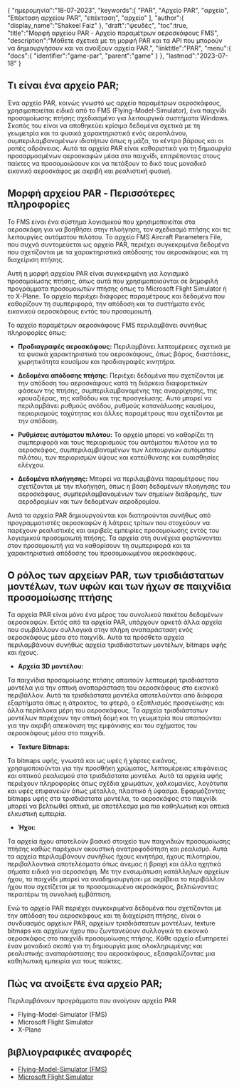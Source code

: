 {
"ημερομηνία":"18-07-2023",
   "keywords":[
"PAR",
"Αρχείο PAR",
"αρχείο",
"Επέκταση αρχείου PAR",
"επέκταση",
"αρχείο"
],
   "author":{
"display_name":"Shakeel Faiz"
},
"draft":"ψευδές",
"toc":true,
"title":"Μορφή αρχείου PAR - Αρχείο παραμέτρων αεροσκάφους FMS",
   "description":"Μάθετε σχετικά με τη μορφή PAR και τα API που μπορούν να δημιουργήσουν και να ανοίξουν αρχεία PAR.",
"linktitle":"PAR",
   "menu":{
      "docs":{
         "identifier":"game-par",
         "parent":"game"
}
},
"lastmod":"2023-07-18"
}

## Τι είναι ένα αρχείο PAR;

Ένα αρχείο PAR, κοινώς γνωστό ως αρχείο παραμέτρων αεροσκάφους, χρησιμοποιείται ειδικά από το FMS (Flying-Model-Simulator), ένα παιχνίδι προσομοίωσης πτήσης σχεδιασμένο για λειτουργικά συστήματα Windows. Σκοπός του είναι να αποθηκεύει κρίσιμα δεδομένα σχετικά με τη γεωμετρία και τα φυσικά χαρακτηριστικά ενός αεροπλάνου, συμπεριλαμβανομένων ιδιοτήτων όπως η μάζα, το κέντρο βάρους και οι ροπές αδράνειας. Αυτά τα αρχεία PAR είναι καθοριστικά για τη δημιουργία προσαρμοσμένων αεροσκαφών μέσα στο παιχνίδι, επιτρέποντας στους παίκτες να προσομοιώσουν και να πετάξουν το δικό τους μοναδικό εικονικό αεροσκάφος με ακριβή και ρεαλιστική φυσική.

## Μορφή αρχείου PAR - Περισσότερες πληροφορίες

Το FMS είναι ένα σύστημα λογισμικού που χρησιμοποιείται στα αεροσκάφη για να βοηθήσει στην πλοήγηση, τον σχεδιασμό πτήσης και τις λειτουργίες αυτόματου πιλότου. Το αρχείο FMS Aircraft Parameters File, που συχνά συντομεύεται ως αρχείο PAR, περιέχει συγκεκριμένα δεδομένα που σχετίζονται με τα χαρακτηριστικά απόδοσης του αεροσκάφους και τη διαχείριση πτήσης.

Αυτή η μορφή αρχείου PAR είναι συγκεκριμένη για λογισμικό προσομοίωσης πτήσης, όπως αυτά που χρησιμοποιούνται σε δημοφιλή προγράμματα προσομοιωτών πτήσης όπως το Microsoft Flight Simulator ή το X-Plane. Το αρχείο περιέχει διάφορες παραμέτρους και δεδομένα που καθορίζουν τη συμπεριφορά, την απόδοση και τα συστήματα ενός εικονικού αεροσκάφους εντός του προσομοιωτή.

Το αρχείο παραμέτρων αεροσκάφους FMS περιλαμβάνει συνήθως πληροφορίες όπως:

- **Προδιαγραφές αεροσκάφους:** Περιλαμβάνει λεπτομέρειες σχετικά με τα φυσικά χαρακτηριστικά του αεροσκάφους, όπως βάρος, διαστάσεις, χωρητικότητα καυσίμου και προδιαγραφές κινητήρα.

- **Δεδομένα απόδοσης πτήσης:** Περιέχει δεδομένα που σχετίζονται με την απόδοση του αεροσκάφους κατά τη διάρκεια διαφορετικών φάσεων της πτήσης, συμπεριλαμβανομένης της αναρρίχησης, της κρουαζιέρας, της καθόδου και της προσγείωσης. Αυτό μπορεί να περιλαμβάνει ρυθμούς ανόδου, ρυθμούς κατανάλωσης καυσίμου, περιορισμούς ταχύτητας και άλλες παραμέτρους που σχετίζονται με την απόδοση.

- **Ρυθμίσεις αυτόματου πιλότου:** Το αρχείο μπορεί να καθορίζει τη συμπεριφορά και τους περιορισμούς του αυτόματου πιλότου για το αεροσκάφος, συμπεριλαμβανομένων των λειτουργιών αυτόματου πιλότου, των περιορισμών ύψους και κατεύθυνσης και ευαισθησίες ελέγχου.

- **Δεδομένα πλοήγησης:** Μπορεί να περιλαμβάνει παραμέτρους που σχετίζονται με την πλοήγηση, όπως η βάση δεδομένων πλοήγησης του αεροσκάφους, συμπεριλαμβανομένων των σημείων διαδρομής, των αεροδρομίων και των δεδομένων αεροδρομίου.

Αυτά τα αρχεία PAR δημιουργούνται και διατηρούνται συνήθως από προγραμματιστές αεροσκαφών ή λάτρεις τρίτων που στοχεύουν να παρέχουν ρεαλιστικές και ακριβείς εμπειρίες προσομοίωσης εντός του λογισμικού προσομοιωτή πτήσης. Τα αρχεία στη συνέχεια φορτώνονται στον προσομοιωτή για να καθορίσουν τη συμπεριφορά και τα χαρακτηριστικά απόδοσης του προσομοιωμένου αεροσκάφους.

## Ο ρόλος των αρχείων PAR, των τρισδιάστατων μοντέλων, των υφών και των ήχων σε παιχνίδια προσομοίωσης πτήσης

Τα αρχεία PAR είναι μόνο ένα μέρος του συνολικού πακέτου δεδομένων αεροσκαφών. Εκτός από τα αρχεία PAR, υπάρχουν αρκετά άλλα αρχεία που συμβάλλουν συλλογικά στην πλήρη αναπαράσταση ενός αεροσκάφους μέσα στο παιχνίδι. Αυτά τα πρόσθετα αρχεία περιλαμβάνουν συνήθως αρχεία τρισδιάστατων μοντέλων, bitmaps υφής και ήχους.

- **Αρχεία 3D μοντέλου:**

Τα παιχνίδια προσομοίωσης πτήσης απαιτούν λεπτομερή τρισδιάστατα μοντέλα για την οπτική αναπαράσταση του αεροσκάφους στο εικονικό περιβάλλον. Αυτά τα τρισδιάστατα μοντέλα αποτελούνται από διάφορα εξαρτήματα όπως η άτρακτος, τα φτερά, ο εξοπλισμός προσγείωσης και άλλα περίπλοκα μέρη του αεροσκάφους. Τα αρχεία τρισδιάστατων μοντέλων παρέχουν την οπτική δομή και τη γεωμετρία που απαιτούνται για την ακριβή απεικόνιση της εμφάνισης και του σχήματος του αεροσκάφους μέσα στο παιχνίδι.

- **Texture Bitmaps:**

Τα bitmaps υφής, γνωστά και ως υφές ή χάρτες εικόνας, χρησιμοποιούνται για την προσθήκη χρώματος, λεπτομέρειας επιφάνειας και οπτικού ρεαλισμού στα τρισδιάστατα μοντέλα. Αυτά τα αρχεία υφής περιέχουν πληροφορίες όπως σχέδια χρωμάτων, χαλκομανίες, λογότυπα και υφές επιφανειών όπως μέταλλο, πλαστικό ή ύφασμα. Εφαρμόζοντας bitmaps υφής στα τρισδιάστατα μοντέλα, το αεροσκάφος στο παιχνίδι μπορεί να βελτιωθεί οπτικά, με αποτέλεσμα μια πιο καθηλωτική και οπτικά ελκυστική εμπειρία.

- **Ήχοι:**

Τα αρχεία ήχου αποτελούν βασικό στοιχείο των παιχνιδιών προσομοίωσης πτήσης καθώς παρέχουν ακουστική ανατροφοδότηση και ρεαλισμό. Αυτά τα αρχεία περιλαμβάνουν συνήθως ήχους κινητήρα, ήχους πιλοτηρίου, περιβαλλοντικά αποτελέσματα όπως άνεμος ή βροχή και άλλα ηχητικά σήματα ειδικά για αεροσκάφη. Με την ενσωμάτωση κατάλληλων αρχείων ήχου, το παιχνίδι μπορεί να αναδημιουργήσει με ακρίβεια το περιβάλλον ήχου που σχετίζεται με το προσομοιωμένο αεροσκάφος, βελτιώνοντας περαιτέρω τη συνολική εμβάπτιση.

Ενώ το αρχείο PAR περιέχει συγκεκριμένα δεδομένα που σχετίζονται με την απόδοση του αεροσκάφους και τη διαχείριση πτήσης, είναι ο συνδυασμός αρχείων PAR, αρχείων τρισδιάστατων μοντέλων, texture bitmaps και αρχείων ήχου που ζωντανεύουν συλλογικά το εικονικό αεροσκάφος στο παιχνίδι προσομοίωσης πτήσης. Κάθε αρχείο εξυπηρετεί έναν μοναδικό σκοπό για τη δημιουργία μιας ολοκληρωμένης και ρεαλιστικής αναπαράστασης του αεροσκάφους, εξασφαλίζοντας μια καθηλωτική εμπειρία για τους παίκτες.

## Πώς να ανοίξετε ένα αρχείο PAR;

Περιλαμβάνουν προγράμματα που ανοίγουν αρχεία PAR

- Flying-Model-Simulator (FMS)
- Microsoft Flight Simulator
- X-Plane

## βιβλιογραφικές αναφορές
* [Flying-Model-Simulator (FMS)](https://modelsimulator.com/)
* [Microsoft Flight Simulator](https://en.wikipedia.org/wiki/Microsoft_Flight_Simulator)


